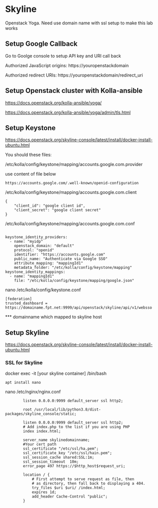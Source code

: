 # Skyline
Openstack Yoga.
Need use domain name with ssl setup to make this lab works

## Setup Google Callback

Go to Goolge console to setup API key and URI call back

Authorized JavaScript origins: https://youropenstackdomain

Authorized redirect URIs: https://youropenstackdomain/redirect_uri

## Setup Openstack cluster with Kolla-ansible

https://docs.openstack.org/kolla-ansible/yoga/ 

https://docs.openstack.org/kolla-ansible/yoga/admin/tls.html

## Setup Keystone

https://docs.openstack.org/skyline-console/latest/install/docker-install-ubuntu.html

You should these files:

/etc/kolla/config/keystone/mapping/accounts.google.com.provider

use content of file below
````
https://accounts.google.com/.well-known/openid-configuration
````
/etc/kolla/config/keystone/mapping/accounts.google.com.client
````
{
    "client_id": "google client id",
    "client_secret": "google client secret"
}
````
/etc/kolla/config/keystone/mapping/accounts.google.com.conf
````
````
````
keystone_identity_providers:
  - name: "myidp"
    openstack_domain: "default"
    protocol: "openid"
    identifier: "https://accounts.google.com"
    public_name: "Authenticate via Google SSO"
    attribute_mapping: "mappingId1"
    metadata_folder: "/etc/kolla/config/keystone/mapping"
keystone_identity_mappings:
  - name: "mappingId1"
    file: "/etc/kolla/config/keystone/mapping/google.json"
````
nano /etc/kolla/config/keystone.conf

````
[federation]
trusted_dashboard = https://domainame.fpt.net:9999/api/openstack/skyline/api/v1/websso
````
*** domainname which mapped to skyline host

## Setup Skyline

https://docs.openstack.org/skyline-console/latest/install/docker-install-ubuntu.html

### SSL for Skyline

docker exec -it [your skyline container] /bin/bash
````
apt install nano
````
nano /etc/nginx/nginx.conf

````
        listen 0.0.0.0:9999 default_server ssl http2;

        root /usr/local/lib/python3.8/dist-packages/skyline_console/static;

        listen 0.0.0.0:9999 default_server ssl http2;
        # Add index.php to the list if you are using PHP
        index index.html;

        server_name skylinedomainname;
        #Your cert path
        ssl_certificate "/etc/ssl/ha.pem";
        ssl_certificate_key "/etc/ssl/hain.pem";
        ssl_session_cache shared:SSL:1m;
        ssl_session_timeout  10m;
        error_page 497 https://$http_host$request_uri;

        location / {
            # First attempt to serve request as file, then
            # as directory, then fall back to displaying a 404.
            try_files $uri $uri/ /index.html;
            expires 1d;
            add_header Cache-Control "public";
        }

